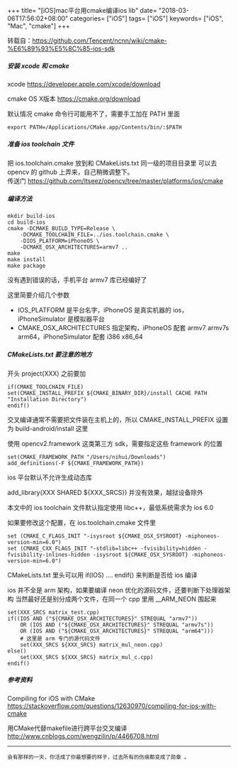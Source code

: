 +++
title= "[iOS]mac平台用cmake编译ios lib"
date= "2018-03-06T17:56:02+08:00"
categories= ["iOS"]
tags= ["iOS"]
keywords= ["iOS", "Mac", "cmake"]
+++

转载自：https://github.com/Tencent/ncnn/wiki/cmake-%E6%89%93%E5%8C%85-ios-sdk

##### 安装 xcode 和 cmake

xcode https://developer.apple.com/xcode/download

cmake OS X版本 https://cmake.org/download

默认情况 cmake 命令行可能用不了，需要手工加在 PATH 里面

    export PATH=/Applications/CMake.app/Contents/bin/:$PATH
    
##### 准备 ios toolchain 文件

把 ios.toolchain.cmake 放到和 CMakeLists.txt 同一级的项目目录里 可以去 opencv 的 github 上弄来，自己稍微调整下。   
传送门 https://github.com/Itseez/opencv/tree/master/platforms/ios/cmake

##### 编译方法

    mkdir build-ios
    cd build-ios
    cmake -DCMAKE_BUILD_TYPE=Release \
        -DCMAKE_TOOLCHAIN_FILE=../ios.toolchain.cmake \
        -DIOS_PLATFORM=iPhoneOS \
        -DCMAKE_OSX_ARCHITECTURES=armv7 ..
    make
    make install
    make package

没有遇到错误的话，手机平台 armv7 库已经编好了

这里简要介绍几个参数

+ IOS_PLATFORM 是平台名字，iPhoneOS 是真实机器的 ios，iPhoneSimulator 是模拟器平台
+ CMAKE_OSX_ARCHITECTURES 指定架构，iPhoneOS 配套 armv7 armv7s arm64，iPhoneSimulator 配套 i386 x86_64

##### CMakeLists.txt 要注意的地方

开头 project(XXX) 之前要加

    if(CMAKE_TOOLCHAIN_FILE)
    set(CMAKE_INSTALL_PREFIX ${CMAKE_BINARY_DIR}/install CACHE PATH "Installation Directory")
    endif()

交叉编译通常不需要把文件装在主机上的，所以 CMAKE_INSTALL_PREFIX 设置为 build-android/install 这里

使用 opencv2.framework 这类第三方 sdk，需要指定这些 framework 的位置

    set(CMAKE_FRAMEWORK_PATH "/Users/nihui/Downloads")
    add_definitions(-F ${CMAKE_FRAMEWORK_PATH})
    
ios 平台默认不允许生成动态库

add_library(XXX SHARED ${XXX_SRCS}) 并没有效果，越狱设备除外

本文中的 ios toolchain 文件默认指定使用 libc++，最低系统需求为 ios 6.0

如果要修改这个配置，在 ios.toolchain.cmake 文件里

    set (CMAKE_C_FLAGS_INIT "-isysroot ${CMAKE_OSX_SYSROOT} -miphoneos-version-min=6.0")
    set (CMAKE_CXX_FLAGS_INIT "-stdlib=libc++ -fvisibility=hidden -fvisibility-inlines-hidden -isysroot ${CMAKE_OSX_SYSROOT} -miphoneos-version-min=6.0")
    
CMakeLists.txt 里头可以用 if(IOS) .... endif() 来判断是否给 ios 编译

ios 并不全是 arm 架构，如果要编译 neon 优化的源码文件，还要判断下处理器架构 当然最好还是别分成两个文件，在同一个 cpp 里用 __ARM_NEON 围起来

    set(XXX_SRCS matrix_test.cpp)
    if((IOS AND ("${CMAKE_OSX_ARCHITECTURES}" STREQUAL "armv7"))
        OR (IOS AND ("${CMAKE_OSX_ARCHITECTURES}" STREQUAL "armv7s"))
        OR (IOS AND ("${CMAKE_OSX_ARCHITECTURES}" STREQUAL "arm64")))
        # 这里是 arm 专门的源代码文件
        set(XXX_SRCS ${XXX_SRCS} matrix_mul_neon.cpp)
    else()
        set(XXX_SRCS ${XXX_SRCS} matrix_mul_c.cpp)
    endif()
        

##### 参考资料
Compiling for iOS with CMake  
https://stackoverflow.com/questions/12630970/compiling-for-ios-with-cmake

用CMake代替makefile进行跨平台交叉编译  
http://www.cnblogs.com/wengzilin/p/4466708.html

***
`会有那样的一天，你活成了你最想要的样子，过去所有的伤痕都变成了勋章 。`